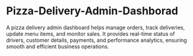 # Pizza-Delivery-Admin-Dashborad
A pizza delivery admin dashboard helps manage orders, track deliveries, update menu items, and monitor sales. It provides real-time status of drivers, customer details, payments, and performance analytics, ensuring smooth and efficient business operations.
